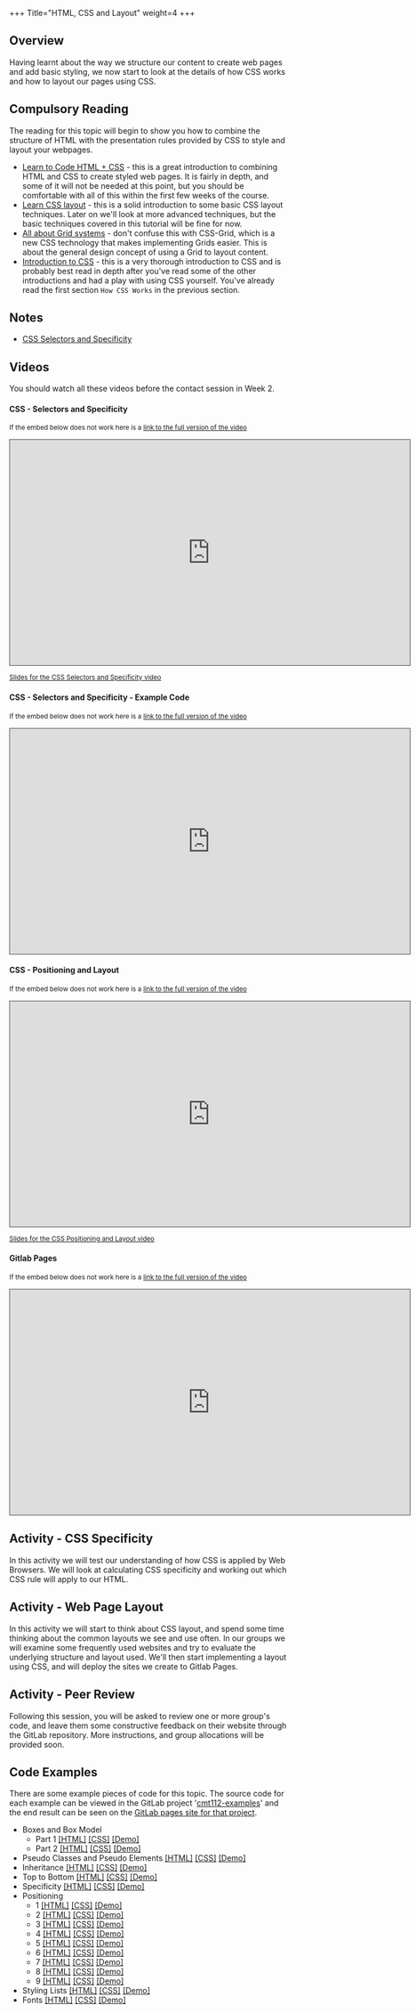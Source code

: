 +++
Title="HTML, CSS and Layout"
weight=4
+++

## Overview

Having learnt about the way we structure our content to create web pages and add basic styling, we now start to look at the details of how CSS works and how to layout our pages using CSS.

## Compulsory Reading

The reading for this topic will begin to show you how to combine the structure of HTML with the presentation rules provided by CSS to style and layout your webpages.

* [Learn to Code HTML + CSS](https://learn.shayhowe.com/html-css/) - this is a great introduction to combining HTML and CSS to create styled web pages. It is fairly in depth, and some of it will not be needed at this point, but you should be comfortable with all of this within the first few weeks of the course.
* [Learn CSS layout](http://learnlayout.com/) - this is a solid introduction to some basic CSS layout techniques. Later on we'll look at more advanced techniques, but the basic techniques covered in this tutorial will be fine for now.
* [All about Grid systems](https://webdesign.tutsplus.com/articles/all-about-grid-systems--webdesign-14471) - don't confuse this with CSS-Grid, which is a new CSS technology that makes implementing Grids easier. This is about the general design concept of using a Grid to layout content. 
* [Introduction to CSS](https://developer.mozilla.org/en-US/docs/Learn/CSS/Introduction_to_CSS) - this is a very thorough introduction to CSS and is probably best read in depth after you've read some of the other introductions and had a play with using CSS yourself. You've already read the first section `How CSS Works` in the previous section.

## Notes

- [CSS Selectors and Specificity](css-selectors)

## Videos

You should watch all these videos before the contact session in Week 2.

#### CSS - Selectors and Specificity

<p><small>If the embed below does not work here is a <a href="https://cardiff.cloud.panopto.eu/Panopto/Pages/Viewer.aspx?id=14288cc1-1aae-4ab6-93c6-aacc014f5cd9" target="blank">link to the full version of the video</a></small></p>

<iframe src="https://cardiff.cloud.panopto.eu/Panopto/Pages/Embed.aspx?id=14288cc1-1aae-4ab6-93c6-aacc014f5cd9&v=1" width="720" height="405" style="padding: 0px; border: 1px solid #464646;" frameborder="0" allowfullscreen allow="autoplay"></iframe>

<small>[Slides for the CSS Selectors and Specificity video](/slides/css-selectors-specificity.html)</small>

#### CSS - Selectors and Specificity - Example Code

<p><small>If the embed below does not work here is a <a href="https://cardiff.cloud.panopto.eu/Panopto/Pages/Viewer.aspx?id=445a57b2-c030-499d-a051-60ed2a8ec568" target="blank">link to the full version of the video</a></small></p>

<iframe src="https://cardiff.cloud.panopto.eu/Panopto/Pages/Embed.aspx?id=445a57b2-c030-499d-a051-60ed2a8ec568&v=1" width="720" height="405" style="padding: 0px; border: 1px solid #464646;" frameborder="0" allowfullscreen allow="autoplay"></iframe>


#### CSS - Positioning and Layout

<p><small>If the embed below does not work here is a <a href="https://cardiff.cloud.panopto.eu/Panopto/Pages/Viewer.aspx?id=ce8034e2-112f-4f93-91c0-aacc014f5e17" target="blank">link to the full version of the video</a></small></p>

<iframe src="https://cardiff.cloud.panopto.eu/Panopto/Pages/Embed.aspx?id=ce8034e2-112f-4f93-91c0-aacc014f5e17&v=1" width="720" height="405" style="padding: 0px; border: 1px solid #464646;" frameborder="0" allowfullscreen allow="autoplay"></iframe>

<small>[Slides for the CSS Positioning and Layout video](/slides/css-layout.html)</small>

#### Gitlab Pages

<p><small>If the embed below does not work here is a <a href="https://cardiff.cloud.panopto.eu/Panopto/Pages/Viewer.aspx?id=7e29b813-b7d5-4af8-a124-a96d00dcb591" target="blank">link to the full version of the video</a></small></p>
<iframe src="https://cardiff.cloud.panopto.eu/Panopto/Pages/Embed.aspx?id=7e29b813-b7d5-4af8-a124-a96d00dcb591&v=1" width="720" height="405" style="padding: 0px; border: 1px solid #464646;" frameborder="0" allowfullscreen allow="autoplay"></iframe>


## Activity - CSS Specificity

In this activity we will test our understanding of how CSS is applied by Web Browsers. We will look at calculating CSS specificity and working out which CSS rule will apply to our HTML.

## Activity - Web Page Layout

In this activity we will start to think about CSS layout, and spend some time thinking about the common layouts we see and use often. In our groups we will examine some frequently used websites and try to evaluate the underlying structure and layout used. We'll then start implementing a layout using CSS, and will deploy the sites we create to Gitlab Pages.

## Activity - Peer Review

Following this session, you will be asked to review one or more group's code, and leave them some constructive feedback on their website through the GitLab repository. More instructions, and group allocations will be provided soon.

## Code Examples

There are some example pieces of code for this topic. The source code for each example can be viewed in the GitLab project '[cmt112-examples](https://gitlab.cs.cf.ac.uk/scm2mjc/cmt112-examples)' and the end result can be seen on the [GitLab pages site for that project](http://scm2mjc.pages.cs.cf.ac.uk/cmt112-examples/).

* Boxes and Box Model
    * Part 1 [[HTML]](https://gitlab.cs.cf.ac.uk/scm2mjc/cmt112-examples/blob/master/1-3/boxes/1/index.html) [[CSS]](https://gitlab.cs.cf.ac.uk/scm2mjc/cmt112-examples/blob/master/1-3/boxes/1/css/style.css) [[Demo]](http://scm2mjc.pages.cs.cf.ac.uk/cmt112-examples/1-3/boxes/1/)
    * Part 2 [[HTML]](https://gitlab.cs.cf.ac.uk/scm2mjc/cmt112-examples/blob/master/1-3/boxes/2/index.html) [[CSS]](https://gitlab.cs.cf.ac.uk/scm2mjc/cmt112-examples/blob/master/1-3/boxes/2/css/style.css) [[Demo]](http://scm2mjc.pages.cs.cf.ac.uk/cmt112-examples/1-3/boxes/2/)
* Pseudo Classes and Pseudo Elements [[HTML]](https://gitlab.cs.cf.ac.uk/scm2mjc/cmt112-examples/blob/master/1-3/pseudo/index.html) [[CSS]](https://gitlab.cs.cf.ac.uk/scm2mjc/cmt112-examples/blob/master/1-3/pseudo/css/style.css) [[Demo]](http://scm2mjc.pages.cs.cf.ac.uk/cmt112-examples/1-3/pseudo/)
* Inheritance [[HTML]](https://gitlab.cs.cf.ac.uk/scm2mjc/cmt112-examples/blob/master/1-3/inheritance/index.html) [[CSS]](https://gitlab.cs.cf.ac.uk/scm2mjc/cmt112-examples/blob/master/1-3/inheritance/css/style.css) [[Demo]](http://scm2mjc.pages.cs.cf.ac.uk/cmt112-examples/1-3/inheritance/)
* Top to Bottom [[HTML]](https://gitlab.cs.cf.ac.uk/scm2mjc/cmt112-examples/blob/master/1-3/top-to-bottom/index.html) [[CSS]](https://gitlab.cs.cf.ac.uk/scm2mjc/cmt112-examples/blob/master/1-3/top-to-bottom/css/style.css) [[Demo]](http://scm2mjc.pages.cs.cf.ac.uk/cmt112-examples/1-3/top-to-bottom/)
* Specificity [[HTML]](https://gitlab.cs.cf.ac.uk/scm2mjc/cmt112-examples/blob/master/1-3/specificity/index.html) [[CSS]](https://gitlab.cs.cf.ac.uk/scm2mjc/cmt112-examples/blob/master/1-3/specificity/css/style.css) [[Demo]](http://scm2mjc.pages.cs.cf.ac.uk/cmt112-examples/1-3/specificity/)
* Positioning
    * 1 [[HTML]](https://gitlab.cs.cf.ac.uk/scm2mjc/cmt112-examples/blob/master/1-3/position/1/index.html) [[CSS]](https://gitlab.cs.cf.ac.uk/scm2mjc/cmt112-examples/blob/master/1-3/position/1/css/style.css) [[Demo]](http://scm2mjc.pages.cs.cf.ac.uk/cmt112-examples/1-3/position/1/)
    * 2 [[HTML]](https://gitlab.cs.cf.ac.uk/scm2mjc/cmt112-examples/blob/master/1-3/position/2/index.html) [[CSS]](https://gitlab.cs.cf.ac.uk/scm2mjc/cmt112-examples/blob/master/1-3/position/2/css/style.css) [[Demo]](http://scm2mjc.pages.cs.cf.ac.uk/cmt112-examples/1-3/position/2/)
    * 3 [[HTML]](https://gitlab.cs.cf.ac.uk/scm2mjc/cmt112-examples/blob/master/1-3/position/3/index.html) [[CSS]](https://gitlab.cs.cf.ac.uk/scm2mjc/cmt112-examples/blob/master/1-3/position/3/css/style.css) [[Demo]](http://scm2mjc.pages.cs.cf.ac.uk/cmt112-examples/1-3/position/3/)
    * 4 [[HTML]](https://gitlab.cs.cf.ac.uk/scm2mjc/cmt112-examples/blob/master/1-3/position/4/index.html) [[CSS]](https://gitlab.cs.cf.ac.uk/scm2mjc/cmt112-examples/blob/master/1-3/position/4/css/style.css) [[Demo]](http://scm2mjc.pages.cs.cf.ac.uk/cmt112-examples/1-3/position/4/)
    * 5 [[HTML]](https://gitlab.cs.cf.ac.uk/scm2mjc/cmt112-examples/blob/master/1-3/position/5/index.html) [[CSS]](https://gitlab.cs.cf.ac.uk/scm2mjc/cmt112-examples/blob/master/1-3/position/5/css/style.css) [[Demo]](http://scm2mjc.pages.cs.cf.ac.uk/cmt112-examples/1-3/position/5/)
    * 6 [[HTML]](https://gitlab.cs.cf.ac.uk/scm2mjc/cmt112-examples/blob/master/1-3/position/6/index.html) [[CSS]](https://gitlab.cs.cf.ac.uk/scm2mjc/cmt112-examples/blob/master/1-3/position/6/css/style.css) [[Demo]](http://scm2mjc.pages.cs.cf.ac.uk/cmt112-examples/1-3/position/6/)
    * 7 [[HTML]](https://gitlab.cs.cf.ac.uk/scm2mjc/cmt112-examples/blob/master/1-3/position/7/index.html) [[CSS]](https://gitlab.cs.cf.ac.uk/scm2mjc/cmt112-examples/blob/master/1-3/position/7/css/style.css) [[Demo]](http://scm2mjc.pages.cs.cf.ac.uk/cmt112-examples/1-3/position/7/)
    * 8 [[HTML]](https://gitlab.cs.cf.ac.uk/scm2mjc/cmt112-examples/blob/master/1-3/position/8/index.html) [[CSS]](https://gitlab.cs.cf.ac.uk/scm2mjc/cmt112-examples/blob/master/1-3/position/8/css/style.css) [[Demo]](http://scm2mjc.pages.cs.cf.ac.uk/cmt112-examples/1-3/position/8/)
    * 9 [[HTML]](https://gitlab.cs.cf.ac.uk/scm2mjc/cmt112-examples/blob/master/1-3/position/9/index.html) [[CSS]](https://gitlab.cs.cf.ac.uk/scm2mjc/cmt112-examples/blob/master/1-3/position/9/css/style.css) [[Demo]](http://scm2mjc.pages.cs.cf.ac.uk/cmt112-examples/1-3/position/9/)
* Styling Lists [[HTML]](https://gitlab.cs.cf.ac.uk/scm2mjc/cmt112-examples/blob/master/1-3/stylinglists/index.html) [[CSS]](https://gitlab.cs.cf.ac.uk/scm2mjc/cmt112-examples/blob/master/1-3/stylinglists/css/style.css) [[Demo]](http://scm2mjc.pages.cs.cf.ac.uk/cmt112-examples/1-3/stylinglists/)
* Fonts [[HTML]](https://gitlab.cs.cf.ac.uk/scm2mjc/cmt112-examples/blob/master/1-3/fonts/index.html) [[CSS]](https://gitlab.cs.cf.ac.uk/scm2mjc/cmt112-examples/blob/master/1-3/fonts/css/style.css) [[Demo]](http://scm2mjc.pages.cs.cf.ac.uk/cmt112-examples/1-3/fonts/)